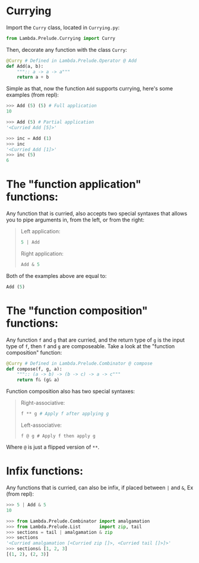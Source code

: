 # Currying
Import the `Curry` class, located in `Currying.py`:
```py
from Lambda.Prelude.Currying import Curry
```
Then, decorate any function with the class `Curry`:
```py
@Curry # Defined in Lambda.Prelude.Operator @ Add
def Add(a, b):
    """:: a -> a -> a"""
    return a + b
```
Simple as that, now the function `Add` supports currying, here's some examples (from repl):
```py
>>> Add (5) (5) # Full application
10
```
```py
>>> Add (5) # Partial application
'<Curried Add [5]>'
```
```py
>>> inc = Add (1)
>>> inc
'<Curried Add [1]>'
>>> inc (5)
6
```

# The "function application" functions:
Any function that is curried, also accepts two special syntaxes that allows you to pipe arguments in, from the left, or from the right:
> Left application:
> ```py
> 5 | Add
> ```
> Right application:
> ```py
> Add & 5
> ```
Both of the examples above are equal to:
```py
Add (5)
```

# The "function composition" functions:
Any function `f` and `g` that are curried, and the return type of `g` is the input type of `f`, then `f` and `g` are composeable. Take a look at the "function composition" function:
```py
@Curry # Defined in Lambda.Prelude.Combinator @ compose
def compose(f, g, a):
    """:: (a -> b) -> (b -> c) -> a -> c"""
    return f& (g& a)
```
Function composition also has two special syntaxes:
> Right-associative:
> ```py
> f ** g # Apply f after applying g
> ```
> Left-associative:
> ```
> f @ g # Apply f then apply g
> ```
Where `@` is just a flipped version of `**`.

# Infix functions:
Any functions that is curried, can also be infix, if placed between `|` and `&`, Ex (from repl):
```py
>>> 5 | Add & 5
10
```
```py
>>> from Lambda.Prelude.Combinator import amalgamation
>>> from Lambda.Prelude.List       import zip, tail
>>> sections = tail | amalgamation & zip
>>> sections
'<Curried amalgamation [<Curried zip []>, <Curried tail []>]>'
>>> sections& [1, 2, 3]
[(1, 2), (2, 3)]
```
